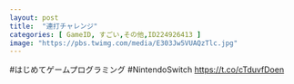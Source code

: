 ```yaml
---
layout: post
title:  "連打チャレンジ"
categories: [ GameID, すごい,その他,ID224926413 ]
image: "https://pbs.twimg.com/media/E303Jw5VUAQzTlc.jpg"
---
```

#はじめてゲームプログラミング #NintendoSwitch https://t.co/cTduvfDoen
